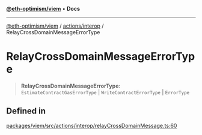 [**@eth-optimism/viem**](../../../README.md) • **Docs**

***

[@eth-optimism/viem](../../../README.md) / [actions/interop](../README.md) / RelayCrossDomainMessageErrorType

# RelayCrossDomainMessageErrorType

> **RelayCrossDomainMessageErrorType**: `EstimateContractGasErrorType` \| `WriteContractErrorType` \| `ErrorType`

## Defined in

[packages/viem/src/actions/interop/relayCrossDomainMessage.ts:60](https://github.com/ethereum-optimism/ecosystem/blob/17cffb9f4d194af60c7c1f0d0e30d41e88fba084/packages/viem/src/actions/interop/relayCrossDomainMessage.ts#L60)
